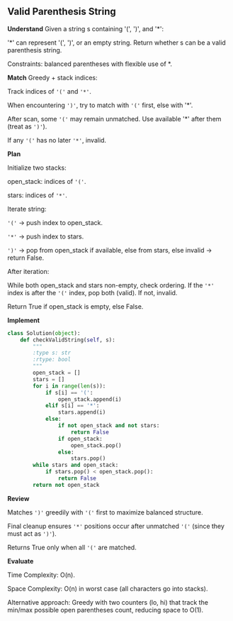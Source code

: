 ## Valid Parenthesis String
**Understand**
Given a string s containing '(', ')', and '*':

'*' can represent '(', ')', or an empty string.
Return whether s can be a valid parenthesis string.

Constraints: balanced parentheses with flexible use of *.

**Match**
Greedy + stack indices:

Track indices of `'('` and `'*'`.

When encountering `')'`, try to match with `'('` first, else with '*'.

After scan, some `'('` may remain unmatched. Use available '*' after them (treat as `')'`).

If any `'('` has no later `'*'`, invalid.

**Plan**

Initialize two stacks:

open_stack: indices of `'('`.

stars: indices of `'*'`.

Iterate string:

`'('` → push index to open_stack.

`'*'` → push index to stars.

`')'` → pop from open_stack if available, else from stars, else invalid → return False.

After iteration:

While both open_stack and stars non-empty, check ordering. If the `'*'` index is after the `'('` index, pop both (valid). If not, invalid.

Return True if open_stack is empty, else False.

**Implement**
```py
class Solution(object):
    def checkValidString(self, s):
        """
        :type s: str
        :rtype: bool
        """
        open_stack = []
        stars = []
        for i in range(len(s)):
            if s[i] == '(':
                open_stack.append(i)
            elif s[i] == '*':
                stars.append(i)
            else:
                if not open_stack and not stars:
                    return False
                if open_stack:
                    open_stack.pop()
                else:
                    stars.pop()
        while stars and open_stack:
            if stars.pop() < open_stack.pop():
                return False
        return not open_stack
```

**Review**

Matches `')'` greedily with `'('` first to maximize balanced structure.

Final cleanup ensures `'*'` positions occur after unmatched `'('` (since they must act as `')'`).

Returns True only when all `'('` are matched.

**Evaluate**

Time Complexity: O(n).

Space Complexity: O(n) in worst case (all characters go into stacks).

Alternative approach: Greedy with two counters (lo, hi) that track the min/max possible open parentheses count, reducing space to O(1).